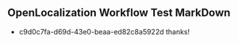 ## OpenLocalization Workflow Test MarkDown
* c9d0c7fa-d69d-43e0-beaa-ed82c8a5922d thanks!

<!--HONumber=Jul16_HO5-->


